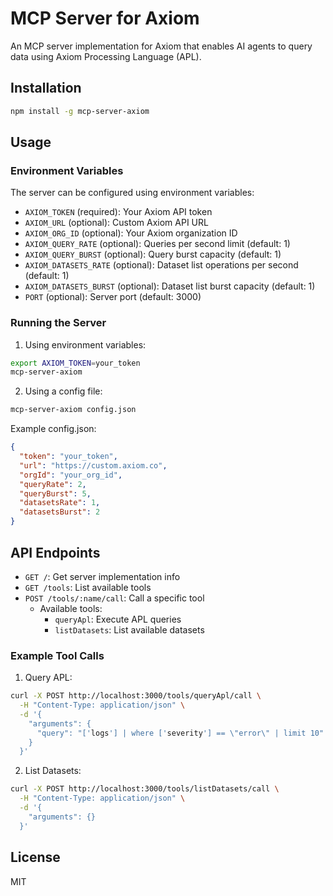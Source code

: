 # MCP Server for Axiom

An MCP server implementation for Axiom that enables AI agents to query data using Axiom Processing Language (APL).

## Installation

```bash
npm install -g mcp-server-axiom
```

## Usage

### Environment Variables

The server can be configured using environment variables:

- `AXIOM_TOKEN` (required): Your Axiom API token
- `AXIOM_URL` (optional): Custom Axiom API URL
- `AXIOM_ORG_ID` (optional): Your Axiom organization ID
- `AXIOM_QUERY_RATE` (optional): Queries per second limit (default: 1)
- `AXIOM_QUERY_BURST` (optional): Query burst capacity (default: 1)
- `AXIOM_DATASETS_RATE` (optional): Dataset list operations per second (default: 1)
- `AXIOM_DATASETS_BURST` (optional): Dataset list burst capacity (default: 1)
- `PORT` (optional): Server port (default: 3000)

### Running the Server

1. Using environment variables:

```bash
export AXIOM_TOKEN=your_token
mcp-server-axiom
```

2. Using a config file:

```bash
mcp-server-axiom config.json
```

Example config.json:

```json
{
  "token": "your_token",
  "url": "https://custom.axiom.co",
  "orgId": "your_org_id",
  "queryRate": 2,
  "queryBurst": 5,
  "datasetsRate": 1,
  "datasetsBurst": 2
}
```

## API Endpoints

- `GET /`: Get server implementation info
- `GET /tools`: List available tools
- `POST /tools/:name/call`: Call a specific tool
  - Available tools:
    - `queryApl`: Execute APL queries
    - `listDatasets`: List available datasets

### Example Tool Calls

1. Query APL:

```bash
curl -X POST http://localhost:3000/tools/queryApl/call \
  -H "Content-Type: application/json" \
  -d '{
    "arguments": {
      "query": "['logs'] | where ['severity'] == \"error\" | limit 10"
    }
  }'
```

2. List Datasets:

```bash
curl -X POST http://localhost:3000/tools/listDatasets/call \
  -H "Content-Type: application/json" \
  -d '{
    "arguments": {}
  }'
```

## License

MIT
